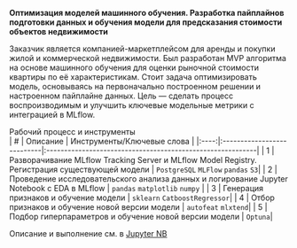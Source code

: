 **Оптимизация моделей машинного обучения. Разработка пайплайнов подготовки данных и обучения модели для предсказания стоимости объектов недвижимости**  

Заказчик является компанией-маркетплейсом для аренды и покупки жилой и коммерческой недвижимости. Был разработан MVP алгоритма на основе машинного обучения для оценки рыночной стоимости квартиры по её характеристикам. Стоит задача оптимизировать модель, основываясь на первоначально построенном решении и настроенном пайплайне данных. Цель — сделать процесс воспроизводимым и улучшить ключевые модельные метрики с интеграцией в MLflow.


Рабочий процесс и инструменты    
| # | Описание | Инструменты/Ключевые слова |
|:----:|:---------------------------|:-----------------------------------------------------------|
| 1 | Разворачивание MLflow Tracking Server и MLflow Model Registry. Регистрация существующей модели | `PostgreSQL` `MLFlow` `pandas` `S3`|
| 2 | Проведение исследовательского анализа данных и логирование Jupyter Notebook с EDA в MLflow | `pandas` `matplotlib` `numpy` |
| 3 | Генерация признаков и обучение модели | `sklearn` `CatboostRegressor`|
| 4 | Отбор признаков и обучение новой версии модели | `autofeat` `mlxtend`|
| 5 | Подбор гиперпараметров и обучение новой версии модели | `Optuna`|

Описание и выполнение см. в [Jupyter NB](./workflow.ipynb)